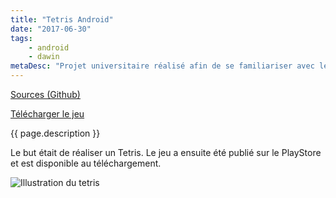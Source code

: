 ```yaml
---
title: "Tetris Android"
date: "2017-06-30"
tags:
    - android
    - dawin
metaDesc: "Projet universitaire réalisé afin de se familiariser avec le développement d'application Android."
---
```


[Sources (Github)](https://github.com/sylvainmetayer/tetris)

[Télécharger le jeu](https://play.google.com/store/apps/details?id=fr.sylvainmetayer.tetris)

{{ page.description }}

Le but était de réaliser un Tetris. Le jeu a ensuite été publié sur le PlayStore et est disponible au téléchargement.

![Illustration du tetris](/images/tetris.png)
